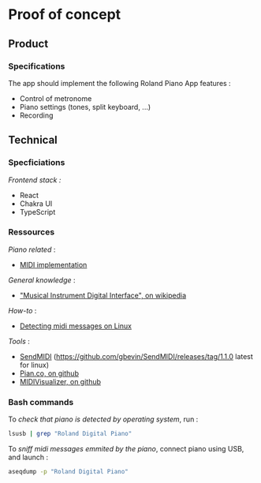 # Proof of concept

## Product

### Specifications

The app should implement the following Roland Piano App features : 
- Control of metronome
- Piano settings (tones, split keyboard, ...)
- Recording

## Technical 

### Specficiations

*Frontend stack :*
- React
- Chakra UI
- TypeScript

### Ressources

*Piano related* : 
* [MIDI implementation](https://static.roland.com/assets/media/pdf/RP701_F701_RP107_F107_MIDI_eng01_W.pdf)

*General knowledge* : 
* ["Musical Instrument Digital Interface", on wikipedia](https://en.wikipedia.org/wiki/MIDI)

*How-to* : 
* [Detecting midi messages on Linux](https://superuser.com/questions/1170136/translating-midi-input-into-computer-keystrokes-on-linux/1170232#1170232)

*Tools* : 
* [SendMIDI](https://github.com/gbevin/SendMIDI/tree/master) (https://github.com/gbevin/SendMIDI/releases/tag/1.1.0 latest for linux)
* [Pian.co, on github](https://github.com/drahoslove/pianco/)
* [MIDIVisualizer, on github](https://github.com/kosua20/MIDIVisualizer)

### Bash commands 

To *check that piano is detected by operating system*, run : 

```bash
lsusb | grep "Roland Digital Piano"
```

To *sniff midi messages emmited by the piano*, connect piano using USB, and launch :

```bash
aseqdump -p "Roland Digital Piano"
```
